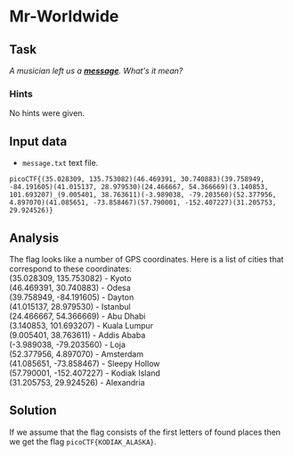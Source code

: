 # Mr-Worldwide

## Task

*A musician left us a **[message](https://jupiter.challenges.picoctf.org/static/d5570d48262dbba2a31f2a940409ad9d/message.txt)**. What's it mean?*

### Hints

No hints were given.

## Input data

* `message.txt` text file.

```
picoCTF{(35.028309, 135.753082)(46.469391, 30.740883)(39.758949, -84.191605)(41.015137, 28.979530)(24.466667, 54.366669)(3.140853, 101.693207)_(9.005401, 38.763611)(-3.989038, -79.203560)(52.377956, 4.897070)(41.085651, -73.858467)(57.790001, -152.407227)(31.205753, 29.924526)}
```

## Analysis

The flag looks like a number of GPS coordinates.
Here is a list of cities that correspond to these coordinates:\
(35.028309, 135.753082) - Kyoto\
(46.469391, 30.740883) - Odesa\
(39.758949, -84.191605) - Dayton\
(41.015137, 28.979530) - Istanbul\
(24.466667, 54.366669) - Abu Dhabi\
(3.140853, 101.693207) - Kuala Lumpur\
(9.005401, 38.763611) - Addis Ababa\
(-3.989038, -79.203560) - Loja\
(52.377956, 4.897070) - Amsterdam\
(41.085651, -73.858467) - Sleepy Hollow\
(57.790001, -152.407227) - Kodiak Island\
(31.205753, 29.924526) - Alexandria

## Solution

If we assume that the flag consists of the first letters of found places then we get the flag `picoCTF{KODIAK_ALASKA}`.
